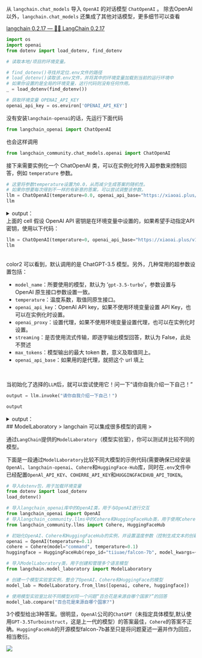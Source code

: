 从 `langchain.chat_models` 导入 `OpenAI` 的对话模型 `ChatOpenAI` 。 除去OpenAI以外，`langchain.chat_models` 还集成了其他对话模型，更多细节可以查看

[langchain 0.2.17 — 🦜🔗 LangChain 0.2.17](https://api.python.langchain.com/en/latest/langchain_api_reference.html#module-langchain.chat_models)

```python
import os
import openai
from dotenv import load_dotenv, find_dotenv

# 读取本地/项目的环境变量。

# find_dotenv()寻找并定位.env文件的路径
# load_dotenv()读取该.env文件，并将其中的环境变量加载到当前的运行环境中  
# 如果你设置的是全局的环境变量，这行代码则没有任何作用。
_ = load_dotenv(find_dotenv())

# 获取环境变量 OPENAI_API_KEY
openai_api_key = os.environ['OPENAI_API_KEY']
```

没有安装` langchain-openai `的话，先运行下面代码

```python
from langchain_openai import ChatOpenAI
```

也会这样调用

```python
from langchain_community.chat_models.openai import ChatOpenAI
```

接下来需要实例化一个 ChatOpenAI 类，可以在实例化时传入超参数来控制回答，例如 `temperature` 参数。

```python
# 这里将参数temperature设置为0.0，从而减少生成答案的随机性。
# 如果你想要每次得到不一样的有新意的答案，可以尝试调整该参数。
llm = ChatOpenAI(temperature=0.0, openai_api_base="https://xiaoai.plus/v1")
llm

```

<details class="lake-collapse"><summary id="ud90c2766"><span class="ne-text">output：</span></summary><pre data-language="python" id="iOXbm" class="ne-codeblock language-python"><code>ChatOpenAI(client=&lt;openai.resources.chat.completions.Completions object at 0x000001B17F799BD0&gt;, async_client=&lt;openai.resources.chat.completions.AsyncCompletions object at 0x000001B17F79BA60&gt;, temperature=0.0, openai_api_key=SecretStr('**********'), openai_api_base='https://api.chatgptid.net/v1', openai_proxy='')</code></pre></details>
上面的 cell 假设 OpenAI API 密钥是在环境变量中设置的，如果希望手动指定API密钥，使用以下代码：

```python
llm = ChatOpenAI(temperature=0, openai_api_base="https://xiaoai.plus/v1",openai_api_key="sk-xxx")
llm
```

<br/>color2
可以看到，默认调用的是 ChatGPT-3.5 模型。另外，几种常用的超参数设置包括：

+ `model_name`：所要使用的模型，默认为 ‘`gpt-3.5-turbo`’，参数设置与 OpenAI 原生接口参数设置一致。
+ `temperature`：温度系数，取值同原生接口。
+ `openai_api_key`：OpenAI API key，如果不使用环境变量设置 API Key，也可以在实例化时设置。
+ `openai_proxy`：设置代理，如果不使用环境变量设置代理，也可以在实例化时设置。
+ `streaming`：是否使用流式传输，即逐字输出模型回答，默认为 False，此处不赘述
+ `max_tokens`：模型输出的最大 token 数，意义及取值同上。
+ `openai_api_base`：如果用的是代理，就把这个 url 填上

<br/>

当初始化了选择的`LLM`后，就可以尝试使用它！问一下“请你自我介绍一下自己！”

```python
output = llm.invoke("请你自我介绍一下自己！")
```

```python
output
```

<details class="lake-collapse"><summary id="ucd734aa9"><span class="ne-text">output：</span></summary><pre data-language="python" id="TPStQ" class="ne-codeblock language-python"><code>AIMessage(content='你好，我是一个智能助手，专注于为用户提供各种服务和帮助。我可以回答问题、提供信息、解决问题，帮助用户更高效地完成工作和生活。如果您有任何疑问或需要帮助，请随时告诉我，我会尽力帮助您。感谢您的使用！', response_metadata={'token_usage': {'completion_tokens': 104, 'prompt_tokens': 20, 'total_tokens': 124}, 'model_name': 'gpt-3.5-turbo', 'system_fingerprint': 'fp_b28b39ffa8', 'finish_reason': 'stop', 'logprobs': None})</code></pre></details>
## ModelLaboratory
> langchain 可以集成很多模型的调用
>

通过`LangChain`提供的`ModelLaboratory`（模型实验室），你可以测试并比较不同的模型。

下面是一段通过`ModelLaboratory`比较不同大模型的示例代码(需要确保已经安装`OpenAl`、`langchain-openai`、`Cohere`和`HuggingFace-Hub`库，同时在`.env`文件中已经配置`OpenAl_API_KEY`、`COHERRE_API_KEY`和`HUGGINGFACEHUB_API_TOKEN`。

```python
# 导入dotenv包，用于加载环境变量
from dotenv import load_dotenv
load_dotenv()

# 导入langchain_openai库中的OpenAI类，用于与OpenAI进行交互
from langchain_openai import OpenAI
# 导入langchain_community.llms中的Cohere和HuggingFaceHub类，用于使用Cohere和HuggingFace的模型
from langchain_community.llms import Cohere, HuggingFaceHub

# 初始化OpenAI、Cohere和HuggingFaceHub的实例，并设置温度参数（控制生成文本的创新性）
openai = OpenAI(temperature=0.1)
cohere = Cohere(model="command", temperature=0.1)
huggingface = HuggingFaceHub(repo_id="tiiuae/falcon-7b", model_kwargs={'temperature':0.1})

# 导入ModelLaboratory类，用于创建和管理多个语言模型
from langchain.model_laboratory import ModelLaboratory

# 创建一个模型实验室实例，整合了OpenAI、Cohere和HuggingFace的模型
model_lab = ModelLaboratory.from_llms([openai, cohere, huggingface])

# 使用模型实验室比较不同模型对同一个问题“百合花是来源自哪个国家?”的回答
model_lab.compare("百合花是来源自哪个国家?")
```

3个模型给出3种答案。很明显，`OpenAl`公司的`ChatGPT`（未指定具体模型,默认使用`GPT-3.5Turboinstruct`，这是上一代的模型）的答案最佳，`Cohere`的答案不正确。`HuggingFaceHub`的开源模型falcon-7b甚至只是将问题夏述一遍并作为回应，相当敷衍。

![](https://cdn.nlark.com/yuque/0/2025/png/2639475/1736757657194-84fd864e-8336-4c91-bd16-1da84317f5ff.png)

